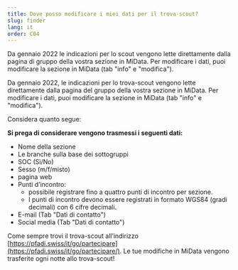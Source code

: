 ```yaml
---
title: Dove posso modificare i miei dati per il trova-scout? 
slug: finder
lang: it
order: C04
---
```


Da gennaio 2022 le indicazioni per lo scout vengono lette direttamente dalla pagina di gruppo della vostra sezione in MiData. Per modificare i dati, puoi modificare la sezione in MiData (tab "info" e "modifica"). 

Da gennaio 2022, le indicazioni per lo trova-scout vengono lette direttamente dalla pagina del gruppo della vostra sezione in MiData. Per modificare i dati, puoi modificare la sezione in MiData (tab "info" e "modifica").

Considera quanto segue:

**Si prega di considerare vengono trasmessi i seguenti dati:**
* Nome della sezione
* Le branche sulla base dei sottogruppi 
* SOC (Sì/No) 
* Sesso (m/f/misto)
* pagina web
* Punti d’incontro:
  * possibile registrare fino a quattro punti di incontro per sezione.
  * I punti di incontro devono essere registrati in formato WGS84 (gradi decimali) con 6 cifre decimali.
* E-mail (Tab "Dati di contatto")
* Social media (Tab "Dati di contatto")

Come sempre trovi il trova-scout all’indirizzo [https://pfadi.swiss/it/go/partecipare](https://pfadi.swiss/it/go/partecipare/). Le tue modifiche in MiData vengono trasferite ogni notte allo trova-scout! 